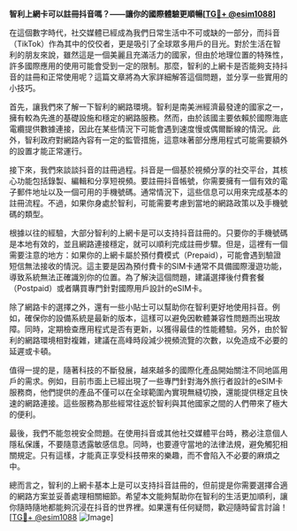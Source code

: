 **智利上網卡可以註冊抖音嗎？——讓你的國際體驗更順暢[[TG💪+ @esim1088](https://t.me/s/esim1088)]**

在這個數字時代，社交媒體已經成為我們日常生活中不可或缺的一部分，而抖音（TikTok）作為其中的佼佼者，更是吸引了全球眾多用戶的目光。對於生活在智利的朋友來說，雖然這是一個美麗且充滿活力的國家，但由於地理位置的特殊性，許多國際應用的使用可能會受到一定的限制。那麼，智利的上網卡是否能夠支持抖音的註冊和正常使用呢？這篇文章將為大家詳細解答這個問題，並分享一些實用的小技巧。

首先，讓我們來了解一下智利的網路環境。智利是南美洲經濟最發達的國家之一，擁有較為先進的基礎設施和穩定的網路服務。然而，由於該國主要依賴於國際海底電纜提供數據連接，因此在某些情況下可能會遇到速度慢或偶爾斷線的情況。此外，智利政府對網路內容有一定的監管措施，這意味著部分應用程式可能需要額外的設置才能正常運行。

接下來，我們來談談抖音的註冊過程。抖音是一個基於視頻分享的社交平台，其核心功能包括錄製、編輯和分享短視頻。要註冊抖音帳號，你需要擁有一個有效的電子郵件地址以及一個可用的手機號碼。通常情況下，這些信息可以用來完成基本的註冊流程。不過，如果你身處於智利，可能需要考慮到當地的網路政策以及手機號碼的類型。

根據以往的經驗，大部分智利的上網卡是可以支持抖音註冊的。只要你的手機號碼是本地有效的，並且網路連接穩定，就可以順利完成註冊步驟。但是，這裡有一個需要注意的地方：如果你的上網卡屬於預付費模式（Prepaid），可能會遇到驗證短信無法接收的情況。這主要是因為預付費卡的SIM卡通常不具備國際漫遊功能，導致系統無法正確識別你的位置。為了解決這個問題，建議選擇後付費套餐（Postpaid）或者購買專門針對國際用戶設計的eSIM卡。

除了網路卡的選擇之外，還有一些小貼士可以幫助你在智利更好地使用抖音。例如，確保你的設備系統是最新的版本，這樣可以避免因軟體兼容性問題而出現故障。同時，定期檢查應用程式是否有更新，以獲得最佳的性能體驗。另外，由於智利的網路環境相對複雜，建議在高峰時段減少視頻流覽的次數，以免造成不必要的延遲或卡頓。

值得一提的是，隨著科技的不斷發展，越來越多的國際化產品開始關注不同地區用戶的需求。例如，目前市面上已經出現了一些專門針對海外旅行者設計的eSIM卡服務商，他們提供的產品不僅可以在全球範圍內實現無縫切換，還能提供穩定且快速的網路連接。這些服務為那些經常往返於智利與其他國家之間的人們帶來了極大的便利。

最後，我們不能忽視安全問題。在使用抖音或其他社交媒體平台時，務必注意個人隱私保護，不要隨意透露敏感信息。同時，也要遵守當地的法律法規，避免觸犯相關規定。只有這樣，才能真正享受科技帶來的樂趣，而不會陷入不必要的麻煩之中。

總而言之，智利的上網卡基本上是可以支持抖音註冊的，但前提是你需要選擇合適的網路方案並妥善處理相關細節。希望本文能夠幫助你在智利的生活更加順利，讓你隨時隨地都能夠沉浸在抖音的世界裡。如果還有任何疑問，歡迎隨時留言討論！[[TG💪+ @esim1088](https://t.me/s/esim1088) ![Image](https://i.postimg.cc/4NQfJmqS/Snipaste-2025-05-13-00-14-12.png)]